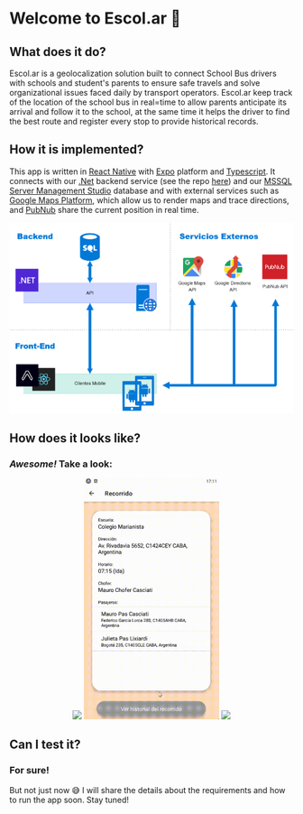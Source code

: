 # Welcome to Escol.ar 🚌

## What does it do?
Escol.ar is a geolocalization solution built to connect School Bus drivers with schools and student's parents to ensure safe travels and solve organizational issues faced daily by transport operators. Escol.ar keep track of the location of the school bus in real=time to allow parents anticipate its arrival and follow it to the school, at the same time it helps the driver to find the best route and register every stop to provide historical records.

## How it is implemented?
This app is written in [React Native](https://reactnative.dev/) with [Expo](https://expo.dev/) platform and [Typescript](https://www.typescriptlang.org/). It connects with our [.Net](https://dotnet.microsoft.com/en-us/) backend service (see the repo [here](https://github.com/nicolasespindola/smart-bus-backend)) and our [MSSQL Server Management Studio](https://aka.ms/ssmsfullsetup) database and with external services such as [Google Maps Platform](https://mapsplatform.google.com/), which allow us to render maps and trace directions, and [PubNub](https://www.pubnub.com/) share the current position in real time.
<p align="middle">
  <img src="https://github.com/maurocasciati/smart-bus-frontend/blob/development/.docs/architecture.png?raw=true" width="600" />
</p>

## How does it looks like?
### *Awesome!* Take a look:
<p align="middle">
  <img src="https://github.com/maurocasciati/smart-bus-frontend/blob/development/.docs/recorrido.gif?raw=true" width="240" />
  <img src="https://github.com/maurocasciati/smart-bus-frontend/blob/development/.docs/tutor-historial.gif?raw=true" width="240" /> 
  <img src="https://github.com/maurocasciati/smart-bus-frontend/blob/development/.docs/tutor-recorrido.gif" width="240" />
</p>

## Can I test it?
### For sure!
But not just now 😅 I will share the details about the requirements and how to run the app soon. Stay tuned!
